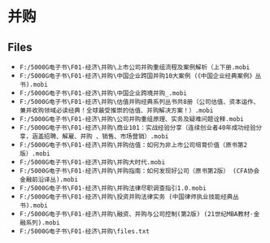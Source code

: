 # 并购

## Files

- `F:/5000G电子书\F01-经济\并购\上市公司并购重组流程及案例解析（上下册.mobi`
- `F:/5000G电子书\F01-经济\并购\中国企业跨国并购10大案例 (《中国企业经典案例》丛书).mobi`
- `F:/5000G电子书\F01-经济\并购\中国企业跨境并购_.mobi`
- `F:/5000G电子书\F01-经济\并购\估值并购经典系列丛书共8册（公司估值、资本运作、兼并收购领域必读经典！全球最受推崇的估值、并购解决方案！）.mobi`
- `F:/5000G电子书\F01-经济\并购\公司并购重组原理、实务及疑难问题诠释.mobi`
- `F:/5000G电子书\F01-经济\并购\商业101：实战经验分享（连续创业者40年成功经验分享，涵盖招聘、解雇、并购 、销售、市场营销）.mobi`
- `F:/5000G电子书\F01-经济\并购\并购估值：如何为非上市公司培育价值（原书第2版）.mobi`
- `F:/5000G电子书\F01-经济\并购\并购大时代.mobi`
- `F:/5000G电子书\F01-经济\并购\并购指南：如何发现好公司（原书第2版） (CFA协会金融前沿译丛).mobi`
- `F:/5000G电子书\F01-经济\并购\并购法律尽职调查指引1.0.mobi`
- `F:/5000G电子书\F01-经济\并购\投资并购法律实务 (中国律师执业技能经典丛书).mobi`
- `F:/5000G电子书\F01-经济\并购\融资、并购与公司控制(第2版) (21世纪MBA教材·金融系列).mobi`
- `F:/5000G电子书\F01-经济\并购\files.txt`
